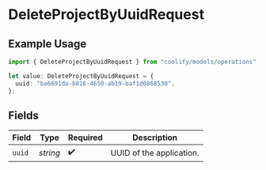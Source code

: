 # DeleteProjectByUuidRequest

## Example Usage

```typescript
import { DeleteProjectByUuidRequest } from "coolify/models/operations";

let value: DeleteProjectByUuidRequest = {
  uuid: "ba6691da-b816-4650-ab19-baf1d0868530",
};
```

## Fields

| Field                    | Type                     | Required                 | Description              |
| ------------------------ | ------------------------ | ------------------------ | ------------------------ |
| `uuid`                   | *string*                 | :heavy_check_mark:       | UUID of the application. |